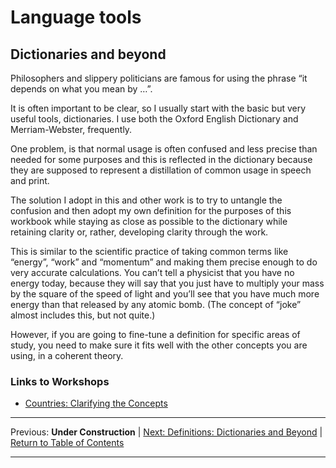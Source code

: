 # Language tools

## Dictionaries and beyond

Philosophers and slippery politicians are famous for using the phrase “it depends on what you mean by …”.

It is often important to be clear, so I usually start with the basic but very useful tools, dictionaries. I use both the Oxford English Dictionary and Merriam-Webster, frequently.

One problem, is that normal usage is often confused and less precise than needed for some purposes and this is reflected in the dictionary because they are supposed to represent a distillation of common usage in speech and print.

The solution I adopt in this and other work is to try to untangle the confusion and then adopt my own definition for the purposes of this workbook while staying as close as possible to the dictionary while retaining clarity or, rather, developing clarity through the work.

This is similar to the scientific practice of taking common terms like “energy”, “work” and “momentum” and making them precise enough to do very accurate calculations. You can’t tell a physicist that you have no energy today, because they will say that you just have to multiply your mass by the square of the speed of light and you’ll see that you have much more energy than that released by any atomic bomb. (The concept of “joke” almost includes this, but not quite.)

However, if you are going to fine-tune a definition for specific areas of study, you need to make sure it fits well with the other concepts you are using, in a coherent theory.

### Links to Workshops

* [Countries: Clarifying the Concepts](../../../firstworkshops/nationstates/clarifyingconcepts)

***
Previous: **Under Construction** | [Next: Definitions: Dictionaries and Beyond](languagetools/dictionaries) | [Return to Table of Contents](../../../../index)
***
